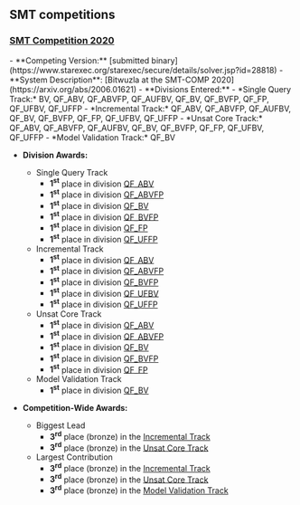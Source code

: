## SMT competitions

<h3>
  <a id="smtcomp2020" href="http://www.smt-comp.org/2020/" target="_blank">
    SMT Competition 2020
  </a>
</h3>
  - **Competing Version:** [submitted binary](https://www.starexec.org/starexec/secure/details/solver.jsp?id=28818)
  - **System Description**:
      [Bitwuzla at the SMT-COMP 2020](https://arxiv.org/abs/2006.01621)
  - **Divisions Entered:**
    - *Single Query Track:*  
      BV, QF_ABV, QF_ABVFP, QF_AUFBV, QF_BV, QF_BVFP, QF_FP, QF_UFBV, QF_UFFP
    - *Incremental Track:*  
      QF_ABV, QF_ABVFP, QF_AUFBV, QF_BV, QF_BVFP, QF_FP, QF_UFBV, QF_UFFP
    - *Unsat Core Track:*  
      QF_ABV, QF_ABVFP, QF_AUFBV, QF_BV, QF_BVFP, QF_FP, QF_UFBV, QF_UFFP
    - *Model Validation Track:*  
      QF_BV

  - **Division Awards:**
    - Single Query Track
       - **1<sup>st</sup>** place in division [QF_ABV](https://smt-comp.github.io/2020/results/qf-abv-single-query)
       - **1<sup>st</sup>** place in division [QF_ABVFP](https://smt-comp.github.io/2020/results/qf-abvfp-single-query)
       - **1<sup>st</sup>** place in division [QF_BV](https://smt-comp.github.io/2020/results/qf-bv-single-query)
       - **1<sup>st</sup>** place in division [QF_BVFP](https://smt-comp.github.io/2020/results/qf-bvfp-single-query)
       - **1<sup>st</sup>** place in division [QF_FP](https://smt-comp.github.io/2020/results/qf-fp-single-query)
       - **1<sup>st</sup>** place in division [QF_UFFP](https://smt-comp.github.io/2020/results/qf-uffp-single-query)
    - Incremental Track
       - **1<sup>st</sup>** place in division [QF_ABV](https://smt-comp.github.io/2020/results/qf-abv-incremental)
       - **1<sup>st</sup>** place in division [QF_ABVFP](https://smt-comp.github.io/2020/results/qf-abvfp-incremental)
       - **1<sup>st</sup>** place in division [QF_BVFP](https://smt-comp.github.io/2020/results/qf-bvfp-incremental)
       - **1<sup>st</sup>** place in division [QF_UFBV](https://smt-comp.github.io/2020/results/qf-ufbv-incremental)
       - **1<sup>st</sup>** place in division [QF_UFFP](https://smt-comp.github.io/2020/results/qf-uffp-incremental)
    - Unsat Core Track
       - **1<sup>st</sup>** place in division [QF_ABV](https://smt-comp.github.io/2020/results/qf-abv-unsat-core)
       - **1<sup>st</sup>** place in division [QF_ABVFP](https://smt-comp.github.io/2020/results/qf-abvfp-unsat-core)
       - **1<sup>st</sup>** place in division [QF_BV](https://smt-comp.github.io/2020/results/qf-bv-unsat-core)
       - **1<sup>st</sup>** place in division [QF_BVFP](https://smt-comp.github.io/2020/results/qf-bvfp-unsat-core)
       - **1<sup>st</sup>** place in division [QF_FP](https://smt-comp.github.io/2020/results/qf-fp-unsat-core)
    - Model Validation Track
       - **1<sup>st</sup>** place in division [QF_BV](https://smt-comp.github.io/2020/results/qf-bv-model-validation)

  - **Competition-Wide Awards:**
    - Biggest Lead
       - **3<sup>rd</sup>** place (bronze) in the [Incremental Track](https://smt-comp.github.io/2020/results/biggest-lead-incremental)
       - **3<sup>rd</sup>** place (bronze) in the [Unsat Core Track](https://smt-comp.github.io/2020/results/biggest-lead-unsat-core)
    - Largest Contribution
       - **3<sup>rd</sup>** place (bronze) in the [Incremental Track](https://smt-comp.github.io/2020/results/largest-contribution-incremental)
       - **3<sup>rd</sup>** place (bronze) in the [Unsat Core Track](https://smt-comp.github.io/2020/results/largest-contribution-unsat-core)
       - **3<sup>rd</sup>** place (bronze) in the [Model Validation Track](https://smt-comp.github.io/2020/results/largest-contribution-model-validation)
